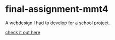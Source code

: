 # final-assignment-mmt4

A webdesign I had to develop for a school project.

<a href="https://iljavaneck.github.io/final-assignment-mmt4">check it out here</a>
